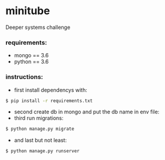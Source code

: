 # minitube
Deeper systems challenge

### requirements:
- mongo == 3.6
- python == 3.6

### instructions:
- first install dependencys with:
```bash
$ pip install -r requirements.txt
```
- second create db in mongo and put the db name in env file:
- third run migrations:
```bash
$ python manage.py migrate
```
- and last but not least:
```bash
$ python manage.py runserver
```
